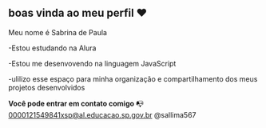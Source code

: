 ## boas vinda ao meu perfil ❤

Meu nome é Sabrina de Paula 

-Estou estudando na Alura 

-Estou me desenvovendo  na linguagem JavaScript 

-ulilizo esse espaço para minha organização e compartilhamento dos meus projetos desenvolvidos 

**Você  pode entrar em contato comigo** 📭
 0000121549841xsp@al.educacao.sp.gov.br
 @sallima567
